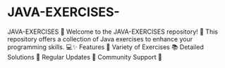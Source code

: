# JAVA-EXERCISES-
JAVA-EXERCISES 🚀 Welcome to the JAVA-EXERCISES repository! 🎉 This repository offers a collection of Java exercises to enhance your programming skills. 💻✨  Features 🌟 Variety of Exercises 📚  Detailed Solutions 📝  Regular Updates 🔄  Community Support 🤝
